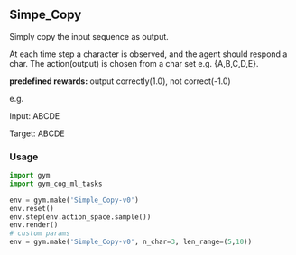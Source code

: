 ## Simpe_Copy
Simply copy the input sequence as output.

At each time step a character is observed, and the agent should respond a char.
The action(output) is chosen from a char set e.g. {A,B,C,D,E}.

**predefined rewards:** output correctly(1.0), not correct(-1.0)

e.g.

Input:   ABCDE

Target:  ABCDE

### Usage
```python
import gym
import gym_cog_ml_tasks

env = gym.make('Simple_Copy-v0')
env.reset()
env.step(env.action_space.sample())
env.render()
# custom params
env = gym.make('Simple_Copy-v0', n_char=3, len_range=(5,10))
```